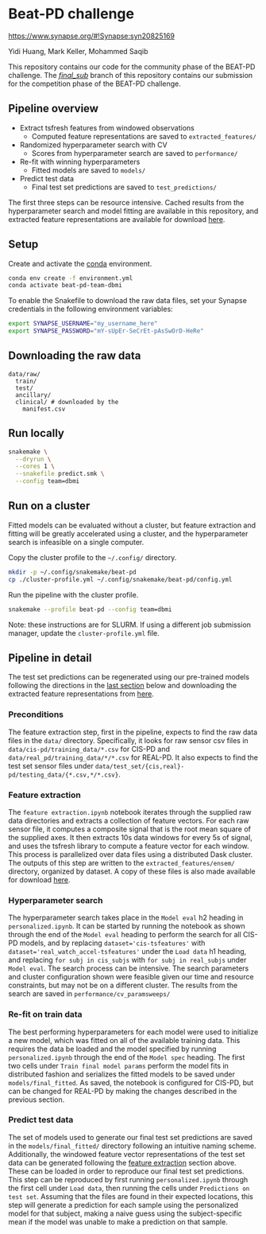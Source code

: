 # Beat-PD challenge 
https://www.synapse.org/#!Synapse:syn20825169

Yidi Huang, Mark Keller, Mohammed Saqib

This repository contains our code for the community phase of the BEAT-PD challenge. 
The [*final_sub*](https://github.com/huangy6/beat_pd/tree/final_sub/) branch of this repository contains our submission for the competition phase of the BEAT-PD challenge. 

## Pipeline overview

* Extract tsfresh features from windowed observations 
  * Computed feature representations are saved to `extracted_features/`
* Randomized hyperparameter search with CV
  * Scores from hyperparameter search are saved to `performance/`
* Re-fit with winning hyperparameters 
  * Fitted models are saved to `models/`
* Predict test data
  * Final test set predictions are saved to `test_predictions/`

The first three steps can be resource intensive. Cached results from the hyperparameter search and model fitting are available in this repository, and extracted feature representations are available for download [here](https://www.dropbox.com/sh/slpl7qe7n3t253a/AACwxKIjZsQlKzDrFyPDPvTsa?dl=0). 

## Setup

Create and activate the [conda](https://docs.conda.io/en/latest/) environment.

```sh
conda env create -f environment.yml
conda activate beat-pd-team-dbmi
```

To enable the Snakefile to download the raw data files, set your Synapse credentials in the following environment variables:

```sh
export SYNAPSE_USERNAME="my_username_here"
export SYNAPSE_PASSWORD="mY-sUpEr-SeCrEt-pAsSwOrD-HeRe"
```

## Downloading the raw data

```
data/raw/
  train/
  test/
  ancillary/
  clinical/ # downloaded by the 
    manifest.csv

```


## Run locally

```sh
snakemake \
  --dryrun \
  --cores 1 \
  --snakefile predict.smk \
  --config team=dbmi
```

## Run on a cluster

Fitted models can be evaluated without a cluster, but feature extraction and fitting will be greatly accelerated using a cluster, and the hyperparameter search is infeasible on a single computer. 

Copy the cluster profile to the `~/.config/` directory.

```sh
mkdir -p ~/.config/snakemake/beat-pd
cp ./cluster-profile.yml ~/.config/snakemake/beat-pd/config.yml
```

Run the pipeline with the cluster profile.

```sh
snakemake --profile beat-pd --config team=dbmi
```

Note: these instructions are for SLURM.
If using a different job submission manager, update the `cluster-profile.yml` file.

## Pipeline in detail
The test set predictions can be regenerated using our pre-trained models following the directions in the [last section](#predict-test-data) below and downloading the extracted feature representations from [here](https://www.dropbox.com/sh/slpl7qe7n3t253a/AACwxKIjZsQlKzDrFyPDPvTsa?dl=0).

### Preconditions
The feature extraction step, first in the pipeline, expects to find the raw data files in the `data/` directory. Specifically, it looks for raw sensor csv files in `data/cis-pd/training_data/*.csv` for CIS-PD and `data/real_pd/training_data/*/*.csv` for REAL-PD. It also expects to find the test set sensor files under `data/test_set/{cis,real}-pd/testing_data/{*.csv,*/*.csv}`. 

### Feature extraction
The `feature extraction.ipynb` notebook iterates through the supplied raw data directories and extracts a collection of feature vectors. For each raw sensor file, it computes a composite signal that is the root mean square of the supplied axes. It then extracts 10s data windows for every 5s of signal, and uses the tsfresh library to compute a feature vector for each window. This process is parallelized over data files using a distributed Dask cluster. The outputs of this step are written to the `extracted_features/ensem/` directory, organized by dataset. A copy of these files is also made available for download [here](https://www.dropbox.com/sh/slpl7qe7n3t253a/AACwxKIjZsQlKzDrFyPDPvTsa?dl=0).

### Hyperparameter search
The hyperparameter search takes place in the `Model eval` h2 heading in `personalized.ipynb`. It can be started by running the notebook as shown through the end of the `Model eval` heading to perform the search for all CIS-PD models, and by replacing `dataset='cis-tsfeatures'` with `dataset='real_watch_accel-tsfeatures'` under the `Load data` h1 heading, and replacing `for subj in cis_subjs` with `for subj in real_subjs` under `Model eval`. The search process can be intensive. The search parameters and cluster configuration shown were feasible given our time and resource constraints, but may not be on a different cluster. The results from the search are saved in `performance/cv_paramsweeps/`

### Re-fit on train data
The best performing hyperparameters for each model were used to initialize a new model, which was fitted on all of the available training data. This requires the data be loaded and the model specified by running `personalized.ipynb` through the end of the `Model spec` heading. The first two cells under `Train final model params` perform the model fits in distributed fashion and serializes the fitted models to be saved under `models/final_fitted`. As saved, the notebook is configured for CIS-PD, but can be changed for REAL-PD by making the changes described in the previous section. 

### Predict test data
The set of models used to generate our final test set predictions are saved in the `models/final_fitted/` directory following an intuitive naming scheme. Additionally, the windowed feature vector representations of the test set data can be generated following the [feature extraction](#feature-extraction) section above. These can be loaded in order to reproduce our final test set predictions. This step can be reproduced by first running `personalized.ipynb` through the first cell under `Load data`, then running the cells under `Predictions on test set`. Assuming that the files are found in their expected locations, this step will generate a prediction for each sample using the personalized model for that subject, making a naive guess using the subject-specific mean if the model was unable to make a prediction on that sample. 
